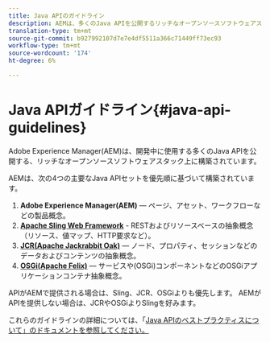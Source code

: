 ```yaml
---
title: Java APIのガイドライン
description: AEMは、多くのJava APIを公開するリッチなオープンソースソフトウェアスタック上で構築されています。
translation-type: tm+mt
source-git-commit: b927992107d7e7e4df5511a366c71449ff73ec93
workflow-type: tm+mt
source-wordcount: '174'
ht-degree: 6%

---
```



# Java APIガイドライン{#java-api-guidelines}

Adobe Experience Manager(AEM)は、開発中に使用する多くのJava APIを公開する、リッチなオープンソースソフトウェアスタック上に構築されています。

AEMは、次の4つの主要なJava APIセットを優先順に基づいて構築されています。

1. **Adobe Experience Manager(AEM)**  — ページ、アセット、ワークフローなどの製品概念。
1. **[Apache Sling Web Framework](https://sling.apache.org/apidocs/sling11/)**  - RESTおよびリソースベースの抽象概念（リソース、値マップ、HTTP要求など）。
1. **[JCR(Apache Jackrabbit Oak)](http://jackrabbit.apache.org/oak/docs/oak_api/overview.html)**  — ノード、プロパティ、セッションなどのデータおよびコンテンツの抽象概念。
1. **[OSGi(Apache Felix)](https://felix.apache.org)**  — サービスや(OSGi)コンポーネントなどのOSGiアプリケーションコンテナ抽象概念。

APIがAEMで提供される場合は、Sling、JCR、OSGiよりも優先します。 AEMがAPIを提供しない場合は、JCRやOSGiよりSlingを好みます。

これらのガイドラインの詳細については、「[Java APIのベストプラクティスについて」のドキュメントを参照してください。](https://experienceleague.adobe.com/docs/experience-manager-learn/foundation/development/understand-java-api-best-practices.html)
